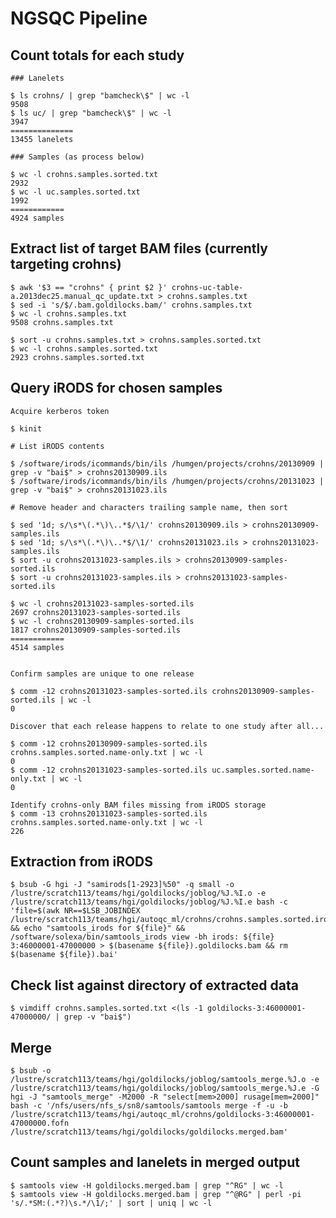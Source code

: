NGSQC Pipeline
==============

## Count totals for each study

    ### Lanelets

    $ ls crohns/ | grep "bamcheck\$" | wc -l
    9508
    $ ls uc/ | grep "bamcheck\$" | wc -l
    3947
    ==============
    13455 lanelets

    ### Samples (as process below)

    $ wc -l crohns.samples.sorted.txt
    2932
    $ wc -l uc.samples.sorted.txt
    1992
    ============
    4924 samples

## Extract list of target BAM files (currently targeting crohns)

    $ awk '$3 == "crohns" { print $2 }' crohns-uc-table-a.2013dec25.manual_qc_update.txt > crohns.samples.txt
    $ sed -i 's/$/.bam.goldilocks.bam/' crohns.samples.txt
    $ wc -l crohns.samples.txt
    9508 crohns.samples.txt

    $ sort -u crohns.samples.txt > crohns.samples.sorted.txt
    $ wc -l crohns.samples.sorted.txt
    2923 crohns.samples.sorted.txt

## Query iRODS for chosen samples

    Acquire kerberos token

    $ kinit

    # List iRODS contents

    $ /software/irods/icommands/bin/ils /humgen/projects/crohns/20130909 | grep -v "bai$" > crohns20130909.ils
    $ /software/irods/icommands/bin/ils /humgen/projects/crohns/20131023 | grep -v "bai$" > crohns20131023.ils

    # Remove header and characters trailing sample name, then sort

    $ sed '1d; s/\s*\(.*\)\..*$/\1/' crohns20130909.ils > crohns20130909-samples.ils
    $ sed '1d; s/\s*\(.*\)\..*$/\1/' crohns20131023.ils > crohns20131023-samples.ils
    $ sort -u crohns20131023-samples.ils > crohns20130909-samples-sorted.ils
    $ sort -u crohns20131023-samples.ils > crohns20131023-samples-sorted.ils

    $ wc -l crohns20131023-samples-sorted.ils
    2697 crohns20131023-samples-sorted.ils
    $ wc -l crohns20130909-samples-sorted.ils
    1817 crohns20130909-samples-sorted.ils
    ============
    4514 samples


    Confirm samples are unique to one release

    $ comm -12 crohns20131023-samples-sorted.ils crohns20130909-samples-sorted.ils | wc -l
    0

    Discover that each release happens to relate to one study after all...

    $ comm -12 crohns20130909-samples-sorted.ils crohns.samples.sorted.name-only.txt | wc -l
    0
    $ comm -12 crohns20131023-samples-sorted.ils uc.samples.sorted.name-only.txt | wc -l
    0

    Identify crohns-only BAM files missing from iRODS storage
    $ comm -13 crohns20131023-samples-sorted.ils crohns.samples.sorted.name-only.txt | wc -l
    226

## Extraction from iRODS

    $ bsub -G hgi -J "samirods[1-2923]%50" -q small -o /lustre/scratch113/teams/hgi/goldilocks/joblog/%J.%I.o -e /lustre/scratch113/teams/hgi/goldilocks/joblog/%J.%I.e bash -c 'file=$(awk NR==$LSB_JOBINDEX /lustre/scratch113/teams/hgi/autoqc_ml/crohns/crohns.samples.sorted.irods.txt) && echo "samtools_irods for ${file}" && /software/solexa/bin/samtools_irods view -bh irods: ${file} 3:46000001-47000000 > $(basename ${file}).goldilocks.bam && rm $(basename ${file}).bai'

## Check list against directory of extracted data

    $ vimdiff crohns.samples.sorted.txt <(ls -1 goldilocks-3:46000001-47000000/ | grep -v "bai$")

## Merge

    $ bsub -o /lustre/scratch113/teams/hgi/goldilocks/joblog/samtools_merge.%J.o -e /lustre/scratch113/teams/hgi/goldilocks/joblog/samtools_merge.%J.e -G hgi -J "samtools_merge" -M2000 -R "select[mem>2000] rusage[mem=2000]" bash -c '/nfs/users/nfs_s/sn8/samtools/samtools merge -f -u -b /lustre/scratch113/teams/hgi/autoqc_ml/crohns/goldilocks-3:46000001-47000000.fofn /lustre/scratch113/teams/hgi/goldilocks/goldilocks.merged.bam'

## Count samples and lanelets in merged output

    $ samtools view -H goldilocks.merged.bam | grep "^RG" | wc -l
    $ samtools view -H goldilocks.merged.bam | grep "^@RG" | perl -pi 's/.*SM:(.*?)\s.*/\1/;' | sort | uniq | wc -l

